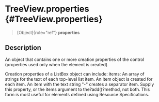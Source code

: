 TreeView.properties {#TreeView.properties}
===================

> [Object]{role="ref"} **properties**

Description
-----------

An object that contains one or more creation properties of the control
(properties used only when the element is created).

Creation properties of a ListBox object can include: items: An array of
strings for the text of each top-level list item. An item object is
created for each item. An item with the text string \"-\" creates a
separator item. Supply this property, or the items argument to
the?add()?method, not both. This form is most useful for elements
defined using Resource Specifications.

